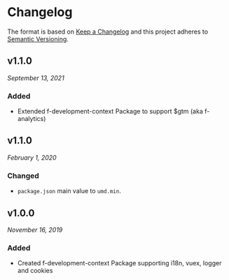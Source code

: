 # Changelog

The format is based on [Keep a Changelog](http://keepachangelog.com/en/1.0.0/)
and this project adheres to [Semantic Versioning](http://semver.org/spec/v2.0.0.html).


v1.1.0
------------------------------
*September 13, 2021*

### Added
- Extended f-development-context Package to support $gtm (aka f-analytics)


v1.1.0
------------------------------
*February 1, 2020*

### Changed
- `package.json` main value to `umd.min`.


v1.0.0
------------------------------
*November 16, 2019*

### Added
- Created f-development-context Package supporting i18n, vuex, logger and cookies
